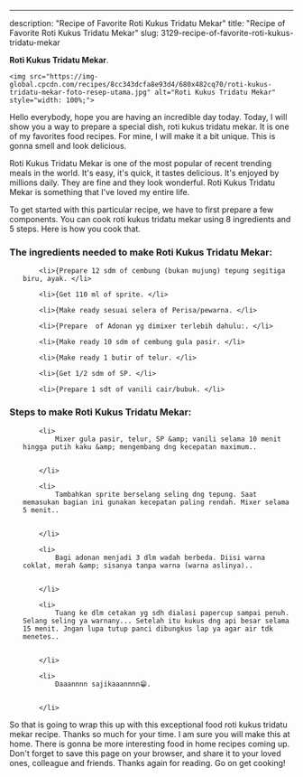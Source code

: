 ---
description: "Recipe of Favorite Roti Kukus Tridatu Mekar"
title: "Recipe of Favorite Roti Kukus Tridatu Mekar"
slug: 3129-recipe-of-favorite-roti-kukus-tridatu-mekar

<p>
	<strong>Roti Kukus Tridatu Mekar</strong>. 
	
</p>
<p>
	
	<img src="https://img-global.cpcdn.com/recipes/8cc343dcfa8e93d4/680x482cq70/roti-kukus-tridatu-mekar-foto-resep-utama.jpg" alt="Roti Kukus Tridatu Mekar" style="width: 100%;">
	
	
</p>
<p>
	Hello everybody, hope you are having an incredible day today. Today, I will show you a way to prepare a special dish, roti kukus tridatu mekar. It is one of my favorites food recipes. For mine, I will make it a bit unique. This is gonna smell and look delicious.
</p>
	
<p>
	
</p>
<p>
	Roti Kukus Tridatu Mekar is one of the most popular of recent trending meals in the world. It's easy, it's quick, it tastes delicious. It's enjoyed by millions daily. They are fine and they look wonderful. Roti Kukus Tridatu Mekar is something that I've loved my entire life.
</p>

<p>
To get started with this particular recipe, we have to first prepare a few components. You can cook roti kukus tridatu mekar using 8 ingredients and 5 steps. Here is how you cook that.
</p>

<h3>The ingredients needed to make Roti Kukus Tridatu Mekar:</h3>

<ol>
	
		<li>{Prepare 12 sdm of cembung (bukan mujung) tepung segitiga biru, ayak. </li>
	
		<li>{Get 110 ml of sprite. </li>
	
		<li>{Make ready sesuai selera of Perisa/pewarna. </li>
	
		<li>{Prepare  of Adonan yg dimixer terlebih dahulu:. </li>
	
		<li>{Make ready 10 sdm of cembung gula pasir. </li>
	
		<li>{Make ready 1 butir of telur. </li>
	
		<li>{Get 1/2 sdm of SP. </li>
	
		<li>{Prepare 1 sdt of vanili cair/bubuk. </li>
	
</ol>
<p>
	
</p>

<h3>Steps to make Roti Kukus Tridatu Mekar:</h3>

<ol>
	
		<li>
			Mixer gula pasir, telur, SP &amp; vanili selama 10 menit hingga putih kaku &amp; mengembang dng kecepatan maximum..
			
			
		</li>
	
		<li>
			Tambahkan sprite berselang seling dng tepung. Saat memasukan bagian ini gunakan kecepatan paling rendah. Mixer selama 5 menit..
			
			
		</li>
	
		<li>
			Bagi adonan menjadi 3 dlm wadah berbeda. Diisi warna coklat, merah &amp; sisanya tanpa warna (warna aslinya)..
			
			
		</li>
	
		<li>
			Tuang ke dlm cetakan yg sdh dialasi papercup sampai penuh. Selang seling ya warnany... Setelah itu kukus dng api besar selama 15 menit. Jngan lupa tutup panci dibungkus lap ya agar air tdk menetes..
			
			
		</li>
	
		<li>
			Daaannnn sajikaaannnn😁.
			
			
		</li>
	
</ol>

<p>
	
</p>

<p>
	So that is going to wrap this up with this exceptional food roti kukus tridatu mekar recipe. Thanks so much for your time. I am sure you will make this at home. There is gonna be more interesting food in home recipes coming up. Don't forget to save this page on your browser, and share it to your loved ones, colleague and friends. Thanks again for reading. Go on get cooking!
</p>
